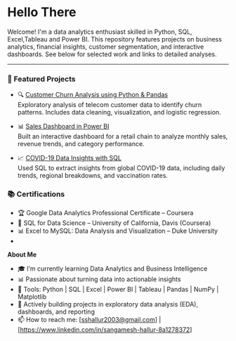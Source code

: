 # Hello There 

Welcome! I'm a data analytics enthusiast skilled in Python, SQL, Excel,Tableau and Power BI. This repository features projects on business analytics, financial insights, customer segmentation, and interactive dashboards. See below for selected work and links to detailed analyses.

---

### 📂 Featured Projects

- 🔍 [Customer Churn Analysis using Python & Pandas](https://github.com/sangu0005/customer-churn-analysis)  
  Exploratory analysis of telecom customer data to identify churn patterns. Includes data cleaning, visualization, and logistic regression.

- 📊 [Sales Dashboard in Power BI](https://github.com/sangu0005/sales-dashboard-powerbi)  
  Built an interactive dashboard for a retail chain to analyze monthly sales, revenue trends, and category performance.

- 📈 [COVID-19 Data Insights with SQL](https://github.com/sangu0005/covid-sql-analysis)  
  Used SQL to extract insights from global COVID-19 data, including daily trends, regional breakdowns, and vaccination rates.

### 📚 Certifications

- 🏆 Google Data Analytics Professional Certificate – Coursera
- 🧠 SQL for Data Science – University of California, Davis (Coursera)
- 📊 Excel to MySQL: Data Analysis and Visualization – Duke University
- 
**About Me**  
- 🎓 I’m currently learning Data Analytics and Business Intelligence
- 📊 Passionate about turning data into actionable insights
- 🧰 Tools: Python | SQL | Excel | Power BI | Tableau | Pandas | NumPy | Matplotlib
- 💼 Actively building projects in exploratory data analysis (EDA), dashboards, and reporting
- 📫 How to reach me: [sshallur2003@gmail.com] | [https://www.linkedin.com/in/sangamesh-hallur-8a1278372]


